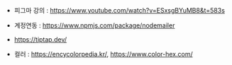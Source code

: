 - 피그마 강의 : https://www.youtube.com/watch?v=ESxsgBYuMB8&t=583s

- 계정연동 : https://www.npmjs.com/package/nodemailer

- https://tiptap.dev/

- 컬러 : https://encycolorpedia.kr/, https://www.color-hex.com/
